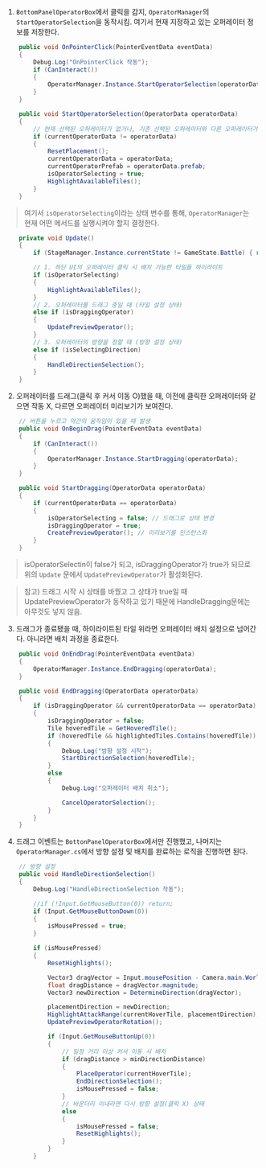 1. `BottomPanelOperatorBox`에서 클릭을 감지, `OperatorManager`의 `StartOperatorSelection`을 동작시킴. 여기서 현재 지정하고 있는 오퍼레이터 정보를 저장한다.

```cs
    public void OnPointerClick(PointerEventData eventData) 
    {
        Debug.Log("OnPointerClick 작동");
        if (CanInteract())
        {
            OperatorManager.Instance.StartOperatorSelection(operatorData);
        }
    }
```

```cs
    public void StartOperatorSelection(OperatorData operatorData)
    {
        // 현재 선택된 오퍼레이터가 없거나, 기존 선택된 오퍼레이터와 다른 오퍼레이터가 선택됐을 때만 동작
        if (currentOperatorData != operatorData)
        {
            ResetPlacement();
            currentOperatorData = operatorData;
            currentOperatorPrefab = operatorData.prefab;
            isOperatorSelecting = true;
            HighlightAvailableTiles();
        }
    }
```

> 여기서 `isOperatorSelecting`이라는 상태 변수를 통해, `OperatorManager`는 현재 어떤 메서드를 실행시켜야 할지 결정한다.

```cs
    private void Update()
    {
        if (StageManager.Instance.currentState != GameState.Battle) { return; }

        // 1. 하단 UI의 오퍼레이터 클릭 시 배치 가능한 타일들 하이라이트
        if (isOperatorSelecting)
        {
            HighlightAvailableTiles();
        }
        // 2. 오퍼레이터를 드래그 중일 때 (타일 설정 상태)
        else if (isDraggingOperator)
        {
            UpdatePreviewOperator();
        }
        // 3. 오퍼레이터의 방향을 정할 때 (방향 설정 상태)
        else if (isSelectingDirection)
        {
            HandleDirectionSelection();
        }
    }
```

2. 오퍼레이터를 드래그(클릭 후 커서 이동 O)했을 때, 이전에 클릭한 오퍼레이터와 같으면 작동 X, 다르면 오퍼레이터 미리보기가 보여진다. 
```cs
    // 버튼을 누르고 약간의 움직임이 있을 때 발생
    public void OnBeginDrag(PointerEventData eventData)
    {
        if (CanInteract())
        {
            OperatorManager.Instance.StartDragging(operatorData);
        }
    }
```
```cs
    public void StartDragging(OperatorData operatorData)
    {
        if (currentOperatorData == operatorData)
        {
            isOperatorSelecting = false; // 드래그로 상태 변경
            isDraggingOperator = true;
            CreatePreviewOperator(); // 미리보기를 인스턴스화
        }
    }
```

> isOperatorSelectin이 false가 되고, isDraggingOperator가 true가 되므로 위의 `Update` 문에서 `UpdatePreviewOperator`가 활성화된다. 

> 참고) 드래그 시작 시 상태를 바꿨고 그 상태가 true일 때 UpdatePreviewOperator가 동작하고 있기 때문에 HandleDragging문에는 아무것도 넣지 않음.

3. 드래그가 종료됐을 때, 하이라이트된 타일 위라면 오퍼레이터 배치 설정으로 넘어간다. 아니라면 배치 과정을 종료한다.
```cs
    public void OnEndDrag(PointerEventData eventData)
    {
        OperatorManager.Instance.EndDragging(operatorData);
    }
```
```cs
    public void EndDragging(OperatorData operatorData)
    {
        if (isDraggingOperator && currentOperatorData == operatorData)
        {
            isDraggingOperator = false;
            Tile hoveredTile = GetHoveredTile();
            if (hoveredTile && highlightedTiles.Contains(hoveredTile))
            {
                Debug.Log("방향 설정 시작");
                StartDirectionSelection(hoveredTile);
            }
            else
            {
                Debug.Log("오퍼레이터 배치 취소");

                CancelOperatorSelection();
            }
        }
    }
```


4. 드래그 이벤트는 `BottonPanelOperatorBox`에서만 진행했고, 나머지는 `OperatorManager.cs`에서 방향 설정 및 배치를 완료하는 로직을 진행하면 된다. 
```cs
    // 방향 설정
    public void HandleDirectionSelection()
    {
        Debug.Log("HandleDirectionSelection 작동");

        //if (!Input.GetMouseButton(0)) return;
        if (Input.GetMouseButtonDown(0))
        {
            isMousePressed = true;
        }

        if (isMousePressed)
        {
            ResetHighlights();

            Vector3 dragVector = Input.mousePosition - Camera.main.WorldToScreenPoint(currentHoverTile.transform.position);
            float dragDistance = dragVector.magnitude;
            Vector3 newDirection = DetermineDirection(dragVector);

            placementDirection = newDirection;
            HighlightAttackRange(currentHoverTile, placementDirection);
            UpdatePreviewOperatorRotation();

            if (Input.GetMouseButtonUp(0))
            {
                // 일정 거리 이상 커서 이동 시 배치
                if (dragDistance > minDirectionDistance)
                {
                    PlaceOperator(currentHoverTile);
                    EndDirectionSelection();
                    isMousePressed = false;
                }
                // 바운더리 이내라면 다시 방향 설정(클릭 X) 상태
                else
                {
                    isMousePressed = false;
                    ResetHighlights();
                }
            }
        }
```